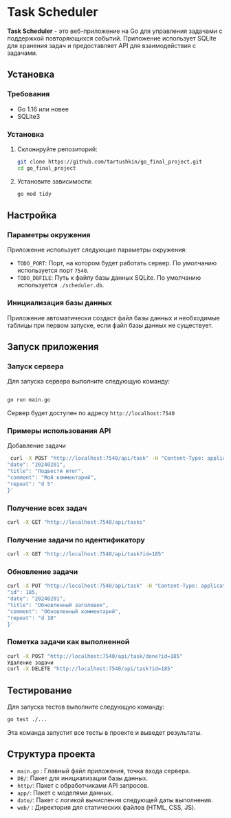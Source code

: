 # Task Scheduler

**Task Scheduler** - это веб-приложение на Go для управления задачами с поддержкой повторяющихся событий. Приложение использует SQLite для хранения задач и предоставляет API для взаимодействия с задачами.

## Установка

### Требования

- Go 1.16 или новее
- SQLite3

### Установка

1. Склонируйте репозиторий:
    ```bash
    git clone https://github.com/tartushkin/go_final_project.git
    cd go_final_project
    ```
2. Установите зависимости:
    ```bash
    go mod tidy
    ```

## Настройка

### Параметры окружения

Приложение использует следующие параметры окружения:

- `TODO_PORT`: Порт, на котором будет работать сервер. По умолчанию используется порт `7540`.
- `TODO_DBFILE`: Путь к файлу базы данных SQLite. По умолчанию используется `./scheduler.db`.

### Инициализация базы данных

Приложение автоматически создаст файл базы данных и необходимые таблицы при первом запуске, если файл базы данных не существует.

## Запуск приложения

### Запуск сервера

Для запуска сервера выполните следующую команду:

```bash

go run main.go
```

Сервер будет доступен по адресу `http://localhost:7540`

### Примеры использования API

Добавление задачи
```bash
 curl -X POST "http://localhost:7540/api/task" -H "Content-Type: application/json" -d '{
"date": "20240201",
"title": "Подвести итог",
"comment": "Мой комментарий",
"repeat": "d 5"
}'
```

### Получение всех задач

```bash
curl -X GET "http://localhost:7540/api/tasks"
```
### Получение задачи по идентификатору
```bash
curl -X GET "http://localhost:7540/api/task?id=185"
```
### Обновление задачи
```bash
curl -X PUT "http://localhost:7540/api/task" -H "Content-Type: application/json" -d '{
"id": 185,
"date": "20240201",
"title": "Обновленный заголовок",
"comment": "Обновленный комментарий",
"repeat": "d 10"
}'
```

### Пометка задачи как выполненной
```bash
curl -X POST "http://localhost:7540/api/task/done?id=185"
Удаление задачи
curl -X DELETE "http://localhost:7540/api/task?id=185"
```
## Тестирование
 Для запуска тестов выполните следующую команду:


```bash 
go test ./...
```
Эта команда запустит все тесты в проекте и выведет результаты.

## Структура проекта
- `main.go` : Главный файл приложения, точка входа сервера.
- `DB/`: Пакет для инициализации базы данных.
- `http/`: Пакет с обработчиками API запросов.
- `app/`: Пакет с моделями данных.
- `date/`: Пакет с логикой вычисления следующей даты выполнения.
- `web/` : Директория для статических файлов (HTML, CSS, JS).